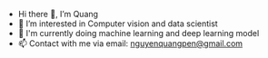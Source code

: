 - Hi there 🫡, I’m Quang
- 👀 I’m interested in Computer vision and data scientist
- 🌱 I'm currently doing machine learning and deep learning model
- 📫 Contact with me via email: nguyenquangpen@gmail.com
 
<!---
nguyenquangpen/nguyenquangpen is a ✨ special ✨ repository because its `README.md` (this file) appears on your GitHub profile.
You can click the Preview link to take a look at your changes.
--->
